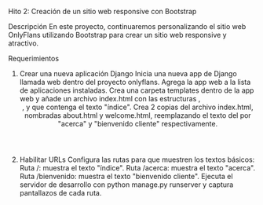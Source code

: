 Hito 2: Creación de un sitio web responsive con Bootstrap

Descripción
En este proyecto, continuaremos personalizando el sitio web OnlyFlans utilizando Bootstrap para crear un sitio web responsive y atractivo.

Requerimientos
1. Crear una nueva aplicación Django
Inicia una nueva app de Django llamada web dentro del proyecto onlyflans.
Agrega la app web a la lista de aplicaciones instaladas.
Crea una carpeta templates dentro de la app web y añade un archivo index.html con las estructuras <html>, <header>, y <body> que contenga el texto "índice".
Crea 2 copias del archivo index.html, nombradas about.html y welcome.html, reemplazando el texto del <body> por "acerca" y "bienvenido cliente" respectivamente.
2. Habilitar URLs
Configura las rutas para que muestren los textos básicos:
Ruta /: muestra el texto "índice".
Ruta /acerca: muestra el texto "acerca".
Ruta /bienvenido: muestra el texto "bienvenido cliente".
Ejecuta el servidor de desarrollo con python manage.py runserver y captura pantallazos de cada ruta.